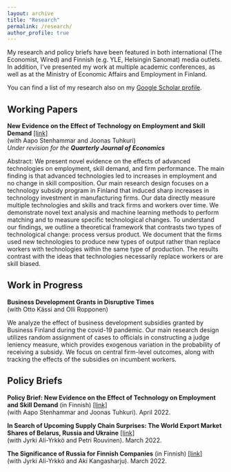 ```yaml
---
layout: archive
title: "Research"
permalink: /research/
author_profile: true
---
```


My research and policy briefs have been featured in both international (The Economist, Wired) and Finnish (e.g. YLE, Helsingin Sanomat) media outlets. In addition, I've presented my work at multiple academic conferences, as well as at the Ministry of Economic Affairs and Employment in Finland.

You can find a list of my research also on my [Google Scholar profile](https://scholar.google.fi/citations?user=BWlNAqgAAAAJ&hl=en "Google Scholar").


## Working Papers

<p id="single-spaced">
<b>New Evidence on the Effect of Technology on Employment and Skill Demand</b> <a href="https://papers.ssrn.com/sol3/papers.cfm?abstract_id=4081625">[link]</a><br>
(with Aapo Stenhammar and Joonas Tuhkuri)<br>
<em>Under revision for the <b>Quarterly Journal of Economics</b></em><br>
</p>

Abstract: We present novel evidence on the effects of advanced technologies on employment, skill demand, and firm performance. The main finding is that advanced technologies led to increases in employment and no change in skill composition. Our main research design focuses on a technology subsidy program in Finland that induced sharp increases in technology investment in manufacturing firms. Our data directly measure multiple technologies and skills and track firms and workers over time. We demonstrate novel text analysis and machine learning methods to perform matching and to measure specific technological changes. To understand our findings, we outline a theoretical framework that contrasts two types of technological change: process versus product. We document that the firms used new technologies to produce new types of output rather than replace workers with technologies within the same type of production. The results contrast with the ideas that technologies necessarily replace workers or are skill biased.

## Work in Progress

<p id="single-spaced">
<b>Business Development Grants in Disruptive Times</b><br>
(with Otto Kässi and Olli Ropponen)<br>
</p>

We analyze the effect of business development subsidies granted by Business Finland during the covid-19
pandemic. Our main research design utilizes random assignment of cases to officials in constructing a judge
leniency measure, which provides exogenous variation in the probability of receiving a subsidy. We focus on
central firm-level outcomes, along with tracking the effects of the subsidies on incumbent workers.

## Policy Briefs

<p id="single-spaced">
<b>Policy Brief: New Evidence on the Effect of Technology on Employment and Skill Demand</b> (in Finnish) <a href="https://www.etla.fi/wp-content/uploads/ETLA-Muistio-Brief-108.pdf">[link]</a><br>
(with Aapo Stenhammar and Joonas Tuhkuri). April 2022.<br>
</p>

<p id="single-spaced">
<b>In Search of Upcoming Supply Chain Surprises: The World Export Market Shares of Belarus, Russia and Ukraine</b> <a href="https://www.etla.fi/wp-content/uploads/ETLA-Muistio-Brief-107.pdf">[link]</a><br>
(with Jyrki Ali-Yrkkö and Petri Rouvinen). March 2022.<br>
</p>

<p id="single-spaced">
<b>The Significance of Russia for Finnish Companies</b> (in Finnish) <a href="https://www.etla.fi/wp-content/uploads/ETLA-Muistio-Brief-105.pdf">[link]</a><br>
(with Jyrki Ali-Yrkkö and Aki Kangasharju). March 2022.<br>
</p>